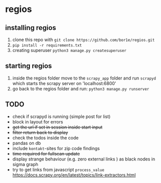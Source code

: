 # regios

## installing regios
1. clone this repo with `git clone https://github.com/bor1e/regios.git`
2. `pip install -r requirements.txt`
3. creating superuser `python3 manage.py createsuperuser`

## starting regios
1. inside the regios folder move to the `scrapy_app` folder and run `scrapyd` which starts the scrapy server on 'localhost:6800'
2. go back to the regios folder and run: `python3 manage.py runserver`

## TODO
- check if scrapyd is running (simple post for list)
- block in layout for errors
- ~~get the url if set in session inside start input~~
- ~~filter return back to display~~
- check the todos inside the code
- pandas on db
- include `kontakt`-sites for zip code findings
- ~~time required for fullscan update~~
- display strange behaviour (e.g. zero external links ) as black nodes in sigma graph
- try to get links from javascript `process_value` https://docs.scrapy.org/en/latest/topics/link-extractors.html
